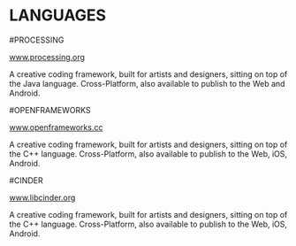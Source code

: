 LANGUAGES
=========

#PROCESSING

www.processing.org

A creative coding framework, built for artists and designers, sitting on top of the Java language. Cross-Platform, also available to publish to the Web and Android.

#OPENFRAMEWORKS

www.openframeworks.cc

A creative coding framework, built for artists and designers, sitting on top of the C++ language. Cross-Platform, also available to publish to the Web, iOS, Android.

#CINDER

www.libcinder.org

A creative coding framework, built for artists and designers, sitting on top of the C++ language. Cross-Platform, also available to publish to the Web, iOS, Android.


